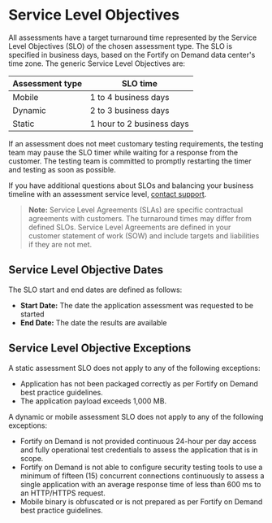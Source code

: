 # Service Level Objectives

All assessments have a target turnaround time represented by the Service Level Objectives (SLO) of the chosen assessment type. The SLO is specified in business days, based on the Fortify on Demand data center's time zone. The generic Service Level Objectives are:

|Assessment type|SLO time|
|---|---|
|Mobile |1 to 4 business days |
|Dynamic|2 to 3 business days|  
|Static|1 hour to 2 business days|

If an assessment does not meet customary testing requirements, the testing team may pause the SLO timer while waiting for a response from the customer. The testing team is committed to promptly restarting the timer and testing as soon as possible.

If you have additional questions about SLOs and balancing your business timeline with an assessment service level, [contact support](https://docs.developer.tech.gov.sg/docs/ship-hats-getting-started/contact-us).

> **Note:** Service Level Agreements (SLAs) are specific contractual agreements with customers. The turnaround times may differ from defined SLOs. Service Level Agreements are defined in your customer statement of work (SOW) and include targets and liabilities if they are not met.

## Service Level Objective Dates

The SLO start and end dates are defined as follows:

- **Start Date:** The date the application assessment was requested to be started
- **End Date:** The date the results are available

## Service Level Objective Exceptions

A static assessment SLO does not apply to any of the following exceptions:
- Application has not been packaged correctly as per Fortify on Demand best practice guidelines.
- The application payload exceeds 1,000 MB.

A dynamic or mobile assessment SLO does not apply to any of the following exceptions:
- Fortify on Demand is not provided continuous 24-hour per day access and fully operational test credentials to assess the application that is in scope.
- Fortify on Demand is not able to configure security testing tools to use a minimum of fifteen (15) concurrent connections continuously to assess a single application with an average response time of less than 600 ms to an HTTP/HTTPS request.
- Mobile binary is obfuscated or is not prepared as per Fortify on Demand best practice guidelines.
